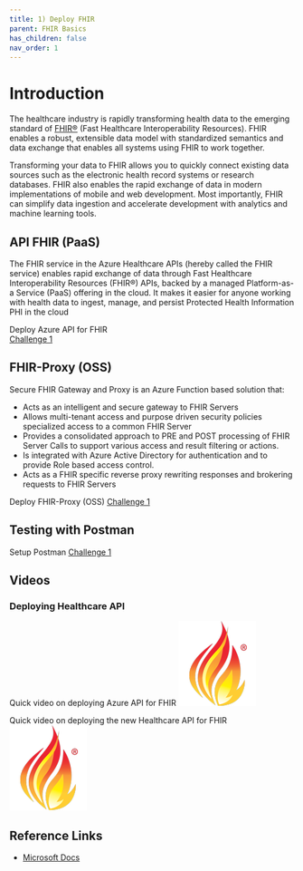 ```yaml
---
title: 1) Deploy FHIR
parent: FHIR Basics
has_children: false
nav_order: 1
---
```


# Introduction 
The healthcare industry is rapidly transforming health data to the emerging standard of [FHIR®](https://hl7.org/fhir/) (Fast Healthcare Interoperability Resources). FHIR enables a robust, extensible data model with standardized semantics and data exchange that enables all systems using FHIR to work together. 

Transforming your data to FHIR allows you to quickly connect existing data sources such as the electronic health record systems or research databases. FHIR also enables the rapid exchange of data in modern implementations of mobile and web development. Most importantly, FHIR can simplify data ingestion and accelerate development with analytics and machine learning tools.


## API FHIR (PaaS) 
The FHIR service in the Azure Healthcare APIs (hereby called the FHIR service) enables rapid exchange of data through Fast Healthcare Interoperability Resources (FHIR®) APIs, backed by a managed Platform-as-a Service (PaaS) offering in the cloud. It makes it easier for anyone working with health data to ingest, manage, and persist Protected Health Information PHI in the cloud

Deploy Azure API for FHIR  
[Challenge 1](https://github.com/microsoft/openhack-mc4h/blob/main/Challenge-1/#fhir-starter-deploying-azure-api-for-fhir-via-cli)


## FHIR-Proxy (OSS)
Secure FHIR Gateway and Proxy is an Azure Function based solution that:
- Acts as an intelligent and secure gateway to FHIR Servers
- Allows multi-tenant access and purpose driven security policies specialized access to a common FHIR Server
- Provides a consolidated approach to PRE and POST processing of FHIR Server Calls to support various access and result filtering or actions.
- Is integrated with Azure Active Directory for authentication and to provide Role based access control.
- Acts as a FHIR specific reverse proxy rewriting responses and brokering requests to FHIR Servers

Deploy FHIR-Proxy (OSS)
[Challenge 1](https://github.com/microsoft/openhack-mc4h/blob/main/Challenge-1/#fhir-proxy-deploying-fhir-proxy-via-cli)


## Testing with Postman 

Setup Postman 
[Challenge 1](https://github.com/microsoft/openhack-mc4h/blob/main/Challenge-1/#postman-setup-and-testing)


## Videos 

### Deploying Healthcare API 
Quick video on deploying Azure API for FHIR
<a href="./assets/video/Deploy-FHIR-Service.mp4" title="Deploying Healthcare API's with Workspaces"><img src="./assets/images/FHIR-icon.png" alt="FHIR" /></a>

Quick video on deploying the new Healthcare API for FHIR  
<a href="./assets/video/Deploy-FHIR-Service.mp4" title="Deploying Healthcare API's with Workspaces"><img src="./assets/images/FHIR-icon.png" alt="FHIR" /></a>


## Reference Links 
- [Microsoft Docs](https://docs.microsoft.com/en-us/azure/healthcare-apis/)
 
